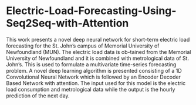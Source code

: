 # Electric-Load-Forecasting-Using-Seq2Seq-with-Attention

This work presents a novel deep neural network for short-term electric load forecasting for the St. John’s campus of Memorial University of Newfoundland (MUN). The electric load data is ob-tained from the Memorial University of Newfoundland and it is combined with metrological data of St. John’s. This is used to formulate a multivariate time-series forecasting problem. A novel deep learning algorithm is presented consisting of a 1D Convolutional Neural Network which is followed by an Encoder Decoder Based Network with attention. The input used for this model is the electric load consumption and metrological data while the output is the hourly prediction of the next day. 
